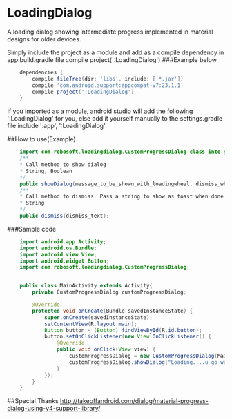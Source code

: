 # LoadingDialog
A loading dialog showing intermediate progress implemented in material designs for older devices.

Simply include the project as a module and add as a compile dependency in app:build.gradle file
compile project(':LoadingDialog')
###Example below
```gradle
    dependencies {
        compile fileTree(dir: 'libs', include: ['*.jar'])
        compile 'com.android.support:appcompat-v7:23.1.1'
        compile project(':LoadingDialog')
    }
```

If you imported as a module, android studio will add the following ':LoadingDialog' for you, else add it yourself
manually to the settings.gradle file
    include ':app', ':LoadingDialog'

##How to use(Example)
```java
    import com.robosoft.loadingdialog.CustomProgressDialog class into your activity
    /**
    * Call method to show dialog
    * String, Boolean
    */
    public showDialog(message_to_be_shown_with_loadingwheel, dismiss_when_screen_is_clicked)
    /**
    * Call method to dismiss. Pass a string to show as toast when done
    * String
    */
    public dismiss(dismiss_text);
 ```

###Sample code
```java
    import android.app.Activity;
    import android.os.Bundle;
    import android.view.View;
    import android.widget.Button;
    import com.robosoft.loadingdialog.CustomProgressDialog;


    public class MainActivity extends Activity{
        private CustomProgressDialog customProgressDialog;

        @Override
        protected void onCreate(Bundle savedInstanceState) {
            super.onCreate(savedInstanceState);
            setContentView(R.layout.main);
            Button button = (Button) findViewById(R.id.button);
            button.setOnClickListener(new View.OnClickListener() {
                @Override
                public void onClick(View view) {
                    customProgressDialog = new CustomProgressDialog(MainActivity.this);
                    customProgressDialog.showDialog("Loading....u go wait tire", true);
                }
            });
        }
    }
```
##Special Thanks
http://takeoffandroid.com/dialog/material-progress-dialog-using-v4-support-library/

